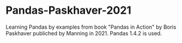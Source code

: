 # Pandas-Paskhaver-2021

Learning Pandas by examples from book "Pandas in Action" by Boris Paskhaver publiched by Manning in 2021. Pandas 1.4.2 is used.
